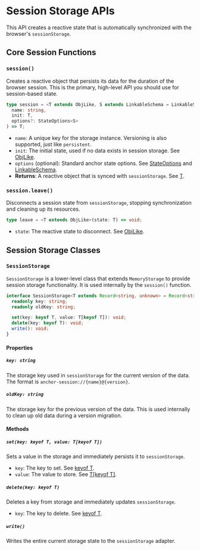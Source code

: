 # Session Storage APIs

This API creates a reactive state that is automatically synchronized with the browser's `sessionStorage`.

## Core Session Functions

### `session()`

Creates a reactive object that persists its data for the duration of the browser session. This is the primary, high-level API you should use for session-based state.

```typescript
type session = <T extends ObjLike, S extends LinkableSchema = LinkableSchema>(
  name: string,
  init: T,
  options?: StateOptions<S>
) => T;
```

- `name`: A unique key for the storage instance. Versioning is also supported, just like `persistent`.
- `init`: The initial state, used if no data exists in session storage. See [ObjLike](../core/types.md#objlike).
- `options` (optional): Standard anchor state options. See [StateOptions](../core/types.md#stateoptions-s) and [LinkableSchema](../core/types.md#linkableschema).
- **Returns**: A reactive object that is synced with `sessionStorage`. See [T](types.md#sessionstorage).

### `session.leave()`

Disconnects a session state from `sessionStorage`, stopping synchronization and cleaning up its resources.

```typescript
type leave = <T extends ObjLike>(state: T) => void;
```

- `state`: The reactive state to disconnect. See [ObjLike](../core/types.md#objlike).

## Session Storage Classes

### `SessionStorage`

`SessionStorage` is a lower-level class that extends `MemoryStorage` to provide session storage functionality. It is used internally by the `session()` function.

```typescript
interface SessionStorage<T extends Record<string, unknown> = Record<string, unknown>> extends MemoryStorage<T> {
  readonly key: string;
  readonly oldKey: string;

  set(key: keyof T, value: T[keyof T]): void;
  delete(key: keyof T): void;
  write(): void;
}
```

#### Properties

##### `key: string`

The storage key used in `sessionStorage` for the current version of the data. The format is `anchor-session://{name}@{version}`.

##### `oldKey: string`

The storage key for the previous version of the data. This is used internally to clean up old data during a version migration.

#### Methods

##### `set(key: keyof T, value: T[keyof T])`

Sets a value in the storage and immediately persists it to `sessionStorage`.

- `key`: The key to set. See [keyof T](types.md#sessionstorage).
- `value`: The value to store. See [T[keyof T]](types.md#sessionstorage).

##### `delete(key: keyof T)`

Deletes a key from storage and immediately updates `sessionStorage`.

- `key`: The key to delete. See [keyof T](types.md#sessionstorage).

##### `write()`

Writes the entire current storage state to the `sessionStorage` adapter.
